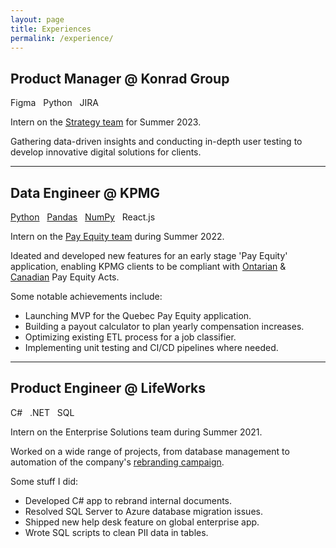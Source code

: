 ```yaml
---
layout: page
title: Experiences
permalink: /experience/
---
```


## Product Manager @ Konrad Group

<div class="post-tags">
    <a>Figma</a> &nbsp;
    <a>Python</a> &nbsp;
    <a>JIRA</a> &nbsp;
</div>

Intern on the [Strategy team](https://www.konrad.com/capabilities/strategy) for Summer 2023.

Gathering data-driven insights and conducting in-depth user testing to develop innovative digital solutions for clients. 

---

## Data Engineer @ KPMG

<div class="post-tags">
    <a href="{{site.baseurl}}/categories/#Python">Python</a> &nbsp;
    <a href="{{site.baseurl}}/categories/#Pandas">Pandas</a> &nbsp;
    <a href="{{site.baseurl}}/categories/#NumPy">NumPy</a> &nbsp;
    <a>React.js</a> &nbsp;
</div>

Intern on the [Pay Equity team](https://home.kpmg/ca/en/home/insights/2022/01/pay-equity.html) during Summer 2022.

Ideated and developed new features for an early stage 'Pay Equity' application, enabling KPMG clients to be compliant with [Ontarian](https://www.payequity.gov.on.ca/en/WhatWeDo/Pages/the_act.aspx) & [Canadian](https://www.canada.ca/en/services/jobs/workplace/human-rights/overview-pay-equity-act.html) Pay Equity Acts.

Some notable achievements include:

- Launching MVP for the Quebec Pay Equity application.
- Building a payout calculator to plan yearly compensation increases.
- Optimizing existing ETL process for a job classifier.
- Implementing unit testing and CI/CD pipelines where needed.

---

## Product Engineer @ LifeWorks

<div class="post-tags">
    <a>C#</a> &nbsp;
    <a>.NET</a> &nbsp;
    <a>SQL</a> &nbsp;
</div>

Intern on the Enterprise Solutions team during Summer 2021.

Worked on a wide range of projects, from database management to automation of the company's [rebranding campaign](https://lifeworks.com/en/morneau-shepell-now-lifeworks).

Some stuff I did:

- Developed C# app to rebrand internal documents.
- Resolved SQL Server to Azure database migration issues.
- Shipped new help desk feature on global enterprise app.
- Wrote SQL scripts to clean PII data in tables. 